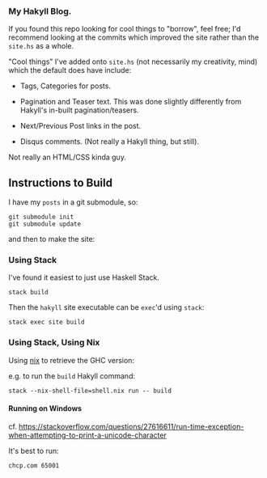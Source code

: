 ### My Hakyll Blog.

If you found this repo looking for cool things to "borrow", feel free;
I'd recommend looking at the commits which improved the site rather than
the `site.hs` as a whole.

"Cool things" I've added onto `site.hs` (not necessarily my creativity, mind)
which the default does have include:

* Tags, Categories for posts.

* Pagination and Teaser text. This was done slightly differently from Hakyll's
  in-built pagination/teasers.

* Next/Previous Post links in the post.

* Disqus comments. (Not really a Hakyll thing, but still).

Not really an HTML/CSS kinda guy.


## Instructions to Build

I have my `posts` in a git submodule, so:

```
git submodule init
git submodule update
```

and then to make the site:

### Using Stack

I've found it easiest to just use Haskell Stack.

```
stack build
```

Then the `hakyll` site executable can be `exec`'d using `stack`:

```
stack exec site build
```

### Using Stack, Using Nix

Using [nix](https://nixos.org/) to retrieve the GHC version:

e.g. to run the `build` Hakyll command:

```
stack --nix-shell-file=shell.nix run -- build
```

#### Running on Windows

cf. https://stackoverflow.com/questions/27616611/run-time-exception-when-attempting-to-print-a-unicode-character

It's best to run:

```
chcp.com 65001
```
